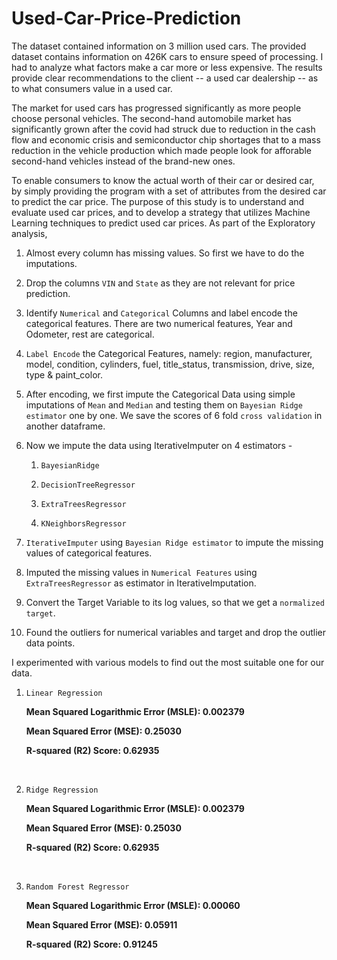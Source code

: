 # Used-Car-Price-Prediction

The dataset contained information on 3 million used cars. The provided dataset contains information on 426K cars to ensure speed of processing. I had to analyze what factors make a car more or less expensive. The results provide clear recommendations to the client -- a used car dealership -- as to what consumers value in a used car.

The market for used cars has progressed significantly as more people choose personal vehicles. The second-hand automobile market has significantly grown after the covid had struck due to reduction in the cash flow and economic crisis and semiconductor chip shortages that to a mass reduction in the vehicle production which made people look for afforable second-hand vehicles instead of the brand-new ones.

To enable consumers to know the actual worth of their car or desired
car, by simply providing the program with a set of attributes from the desired car to predict the car price.
The purpose of this study is to understand and evaluate used car prices, and to develop a strategy
that utilizes Machine Learning techniques to predict used car prices.
As part of the Exploratory analysis,
1. Almost every column has missing values. So first we have to do the imputations.
2. Drop the columns `VIN` and `State` as they are not relevant for price prediction.
3. Identify `Numerical` and `Categorical` Columns and label encode the categorical features. There are two numerical features, Year and Odometer, rest are categorical.
4. `Label Encode` the Categorical Features, namely: region, manufacturer, model, condition, cylinders, fuel, title_status, transmission, drive, size, type & paint_color.
5. After encoding, we first impute the Categorical Data using simple imputations of `Mean` and `Median` and testing them on `Bayesian Ridge estimator` one by one. We save the scores of 6 fold `cross validation` in another dataframe.
6. Now we impute the data using IterativeImputer on 4 estimators - 

    1. `BayesianRidge`
    
    2. `DecisionTreeRegressor`
    
    3. `ExtraTreesRegressor`
    
    4. `KNeighborsRegressor`

9. `IterativeImputer` using `Bayesian Ridge estimator` to impute the missing values of categorical features.
10. Imputed the missing values in `Numerical Features` using `ExtraTreesRegressor` as estimator in IterativeImputation.
11. Convert the Target Variable to its log values, so that we get a `normalized target`.
12. Found the outliers for numerical variables and target and drop the outlier data points.

I experimented with various models to find out the most suitable one for our data.
1. `Linear Regression`

    **Mean Squared Logarithmic Error (MSLE): 0.002379**
    
    **Mean Squared Error (MSE): 0.25030**
    
    **R-squared (R2) Score: 0.62935**
<br>

2. `Ridge Regression`

    **Mean Squared Logarithmic Error (MSLE): 0.002379**
    
    **Mean Squared Error (MSE): 0.25030**
    
    **R-squared (R2) Score: 0.62935**     
<br>

3. `Random Forest Regressor`

    **Mean Squared Logarithmic Error (MSLE): 0.00060**
    
    **Mean Squared Error (MSE): 0.05911**
    
    **R-squared (R2) Score: 0.91245**
